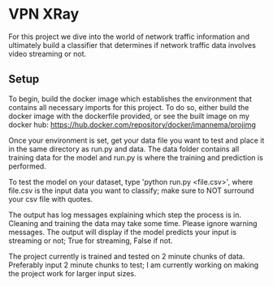 # VPN XRay 

For this project we dive into the world of network traffic information and ultimately build a classifier that determines if network traffic data involves video streaming or not.

## Setup
To begin, build the docker image which establishes the environment that contains all necessary imports for this project. To do so, either build the docker image with the dockerfile provided, or see the built image on my docker hub: https://hub.docker.com/repository/docker/imannema/projimg

Once your environment is set, get your data file you want to test and place it in the same directory as run.py and data. The data folder contains all training data for the model and run.py is where the training and prediction is performed.

To test the model on your dataset, type 'python run.py <file.csv>', where file.csv is the input data you want to classify; make sure to NOT surround your csv file with quotes.

The output has log messages explaining which step the process is in. Cleaning and training the data may take some time. Please ignore warning messages. The output will display if the model predicts your input is streaming or not; True for streaming, False if not.

The project currently is trained and tested on 2 minute chunks of data. Preferably input 2 minute chunks to test; I am currently working on making the project work for larger input sizes.
